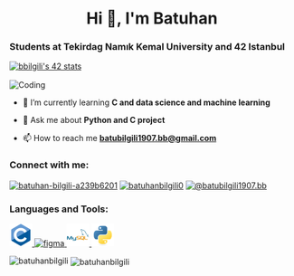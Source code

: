 <h1 align="center">Hi 👋, I'm Batuhan</h1>
<h3 align="Left">Students at Tekirdag Namık Kemal University and 42 Istanbul</h3>

<a align="middle" href="https://github.com/JaeSeoKim/badge42"><img src="https://badge42.vercel.app/api/v2/clc578so100110fmt1z5wgak1/stats?cursusId=21&coalitionId=229" alt="bbilgili's 42 stats" /></a>

<img align="center" alt="Coding" width="600" src="https://i.pinimg.com/originals/7d/07/a2/7d07a255678962d30d8717dcf5dbd266.gif">


- 🌱 I’m currently learning **C and data science and machine learning**

- 💬 Ask me about **Python and C project**

- 📫 How to reach me **batubilgili1907.bb@gmail.com**

<h3 align="left">Connect with me:</h3>
<p align="left">
<a href="https://linkedin.com/in/batuhan-bilgili-a239b6201" target="blank"><img align="center" src="https://raw.githubusercontent.com/rahuldkjain/github-profile-readme-generator/master/src/images/icons/Social/linked-in-alt.svg" alt="batuhan-bilgili-a239b6201" height="30" width="40" /></a>
<a href="https://instagram.com/batuhanbilgili0" target="blank"><img align="center" src="https://raw.githubusercontent.com/rahuldkjain/github-profile-readme-generator/master/src/images/icons/Social/instagram.svg" alt="batuhanbilgili0" height="30" width="40" /></a>
<a href="https://medium.com/@batubilgili1907.bb" target="blank"><img align="center" src="https://raw.githubusercontent.com/rahuldkjain/github-profile-readme-generator/master/src/images/icons/Social/medium.svg" alt="@batubilgili1907.bb" height="30" width="40" /></a>
</p>

<h3 align="left">Languages and Tools:</h3>
<p align="left"> <a href="https://www.cprogramming.com/" target="_blank" rel="noreferrer"> <img src="https://raw.githubusercontent.com/devicons/devicon/master/icons/c/c-original.svg" alt="c" width="40" height="40"/> </a> <a href="https://www.figma.com/" target="_blank" rel="noreferrer"> <img src="https://www.vectorlogo.zone/logos/figma/figma-icon.svg" alt="figma" width="40" height="40"/> </a> <a href="https://www.mysql.com/" target="_blank" rel="noreferrer"> <img src="https://raw.githubusercontent.com/devicons/devicon/master/icons/mysql/mysql-original-wordmark.svg" alt="mysql" width="40" height="40"/> </a> <a href="https://www.python.org" target="_blank" rel="noreferrer"> <img src="https://raw.githubusercontent.com/devicons/devicon/master/icons/python/python-original.svg" alt="python" width="40" height="40"/> </a> </p>

<p><img align="left" src="https://github-readme-stats.vercel.app/api/top-langs?username=batuhanbilgili&show_icons=true&theme=dark&text_color=8400db&bg_color=000000&locale=en&layout=compact" alt="batuhanbilgili" /></p>

<p>&nbsp;<img align="center" src="https://github-readme-stats.vercel.app/api?username=batuhanbilgili&show_icons=true&theme=dark&text_color=8400db&bg_color=000000&cache_seconds=1800&locale=en" alt="batuhanbilgili" /></p>

